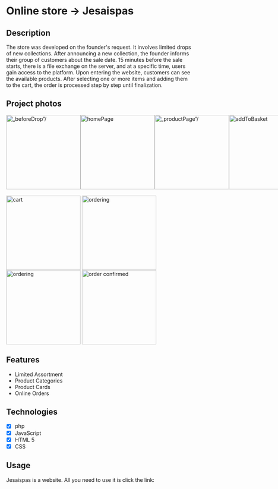 # Online store -> Jesaispas

## Description
The store was developed on the founder's request. It involves limited drops of new collections. After announcing a new collection, the founder informs their group of customers about the sale date. 15 minutes before the sale starts, there is a file exchange on the server, and at a specific time, users gain access to the platform. Upon entering the website, customers can see the available products. After selecting one or more items and adding them to the cart, the order is processed step by step until finalization.

## Project photos 

<div style="display: flex; align-items: flex-start;">
  <img width="200" height="" src="https://github.com/bartoszryfa/jesaispas/assets/132827271/21903a64-7ea5-49ff-ba07-bfdd652112ca" alt=„beforeDrop”/>
    
  <img width="200" height="" src="https://github.com/bartoszryfa/jesaispas/assets/132827271/6f1b4f95-fbba-4c88-af80-25dfe67852f0" alt="homePage"/>

  <img width="200" height="" src="https://github.com/bartoszryfa/jesaispas/assets/132827271/6f81df6a-bac5-41ca-a11c-300e0702f9a5" alt=„productPage”/>

  <img width="200" height="" src="https://github.com/bartoszryfa/jesaispas/assets/132827271/909db66c-92f7-4773-8bab-9db3abcb3fa2" alt="addToBasket"/>

</div>
<br>


<div>
  <img style="vertical-align: top;" width="200" src="https://github.com/bartoszryfa/jesaispas/assets/132827271/d52fff27-b566-464a-967e-ab0926a78dbf" alt="cart"/>
  
  <img style="vertical-align: top;" width="200" src="https://github.com/bartoszryfa/jesaispas/assets/132827271/cc8ab837-87d0-4f99-800c-beca4538409c" alt="ordering"/>
  
  <img style="vertical-align: top;" width="200" src="https://github.com/bartoszryfa/jesaispas/assets/132827271/27863905-5079-4ffe-8f35-94e4dc379d25" alt="ordering"/>
  
  <img style="vertical-align: top;" width="200" src="https://github.com/bartoszryfa/jesaispas/assets/132827271/9247f0af-b58e-4994-800d-b43254b54400" alt="order confirmed"/>
</div>

## Features
- Limited Assortment
- Product Categories
- Product Cards
- Online Orders

## Technologies
- [x] php 
- [x] JavaScript 
- [x] HTML 5
- [x] CSS 

## Usage
Jesaispas is a website. All you need to use it is click the link: 


